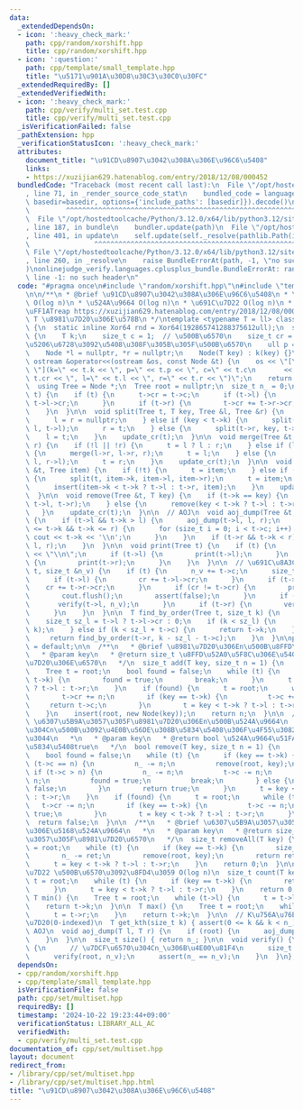 ```yaml
---
data:
  _extendedDependsOn:
  - icon: ':heavy_check_mark:'
    path: cpp/random/xorshift.hpp
    title: cpp/random/xorshift.hpp
  - icon: ':question:'
    path: cpp/template/small_template.hpp
    title: "\u5171\u901A\u30D8\u30C3\u30C0\u30FC"
  _extendedRequiredBy: []
  _extendedVerifiedWith:
  - icon: ':heavy_check_mark:'
    path: cpp/verify/multi_set.test.cpp
    title: cpp/verify/multi_set.test.cpp
  _isVerificationFailed: false
  _pathExtension: hpp
  _verificationStatusIcon: ':heavy_check_mark:'
  attributes:
    document_title: "\u91CD\u8907\u3042\u308A\u306E\u96C6\u5408"
    links:
    - https://xuzijian629.hatenablog.com/entry/2018/12/08/000452
  bundledCode: "Traceback (most recent call last):\n  File \"/opt/hostedtoolcache/Python/3.12.0/x64/lib/python3.12/site-packages/onlinejudge_verify/documentation/build.py\"\
    , line 71, in _render_source_code_stat\n    bundled_code = language.bundle(stat.path,\
    \ basedir=basedir, options={'include_paths': [basedir]}).decode()\n          \
    \         ^^^^^^^^^^^^^^^^^^^^^^^^^^^^^^^^^^^^^^^^^^^^^^^^^^^^^^^^^^^^^^^^^^^^^^^^^^^^^^^^^\n\
    \  File \"/opt/hostedtoolcache/Python/3.12.0/x64/lib/python3.12/site-packages/onlinejudge_verify/languages/cplusplus.py\"\
    , line 187, in bundle\n    bundler.update(path)\n  File \"/opt/hostedtoolcache/Python/3.12.0/x64/lib/python3.12/site-packages/onlinejudge_verify/languages/cplusplus_bundle.py\"\
    , line 401, in update\n    self.update(self._resolve(pathlib.Path(included), included_from=path))\n\
    \                ^^^^^^^^^^^^^^^^^^^^^^^^^^^^^^^^^^^^^^^^^^^^^^^^^^^^^^^^^\n \
    \ File \"/opt/hostedtoolcache/Python/3.12.0/x64/lib/python3.12/site-packages/onlinejudge_verify/languages/cplusplus_bundle.py\"\
    , line 260, in _resolve\n    raise BundleErrorAt(path, -1, \"no such header\"\
    )\nonlinejudge_verify.languages.cplusplus_bundle.BundleErrorAt: random/xorshift.hpp:\
    \ line -1: no such header\n"
  code: "#pragma once\n#include \"random/xorshift.hpp\"\n#include \"template/small_template.hpp\"\
    \n\n/**\n * @brief \u91CD\u8907\u3042\u308A\u306E\u96C6\u5408\n * \u633F\u5165\
    \ O(log n)\n * \u524A\u9664 O(log n)\n * \u691C\u7D22 O(log n)\n * \u5B9F\u88C5\
    \uFF1ATreap https://xuzijian629.hatenablog.com/entry/2018/12/08/000452\n * @tparam\
    \ T \u8981\u7D20\u306E\u578B\n */\ntemplate <typename T = ll> class TreeMultiSet\
    \ {\n  static inline Xor64 rnd = Xor64(192865741288375612ull);\n  struct Node\
    \ {\n    T k;\n    size_t c = 1;  // \u500B\u6570\n    size_t cr = 1; // \u90E8\
    \u5206\u6728\u3092\u5408\u308F\u305B\u305F\u500B\u6570\n    ull p = rnd.get();\n\
    \    Node *l = nullptr, *r = nullptr;\n    Node(T key) : k(key) {}\n  };\n  friend\
    \ ostream &operator<<(ostream &os, const Node &t) {\n    os << \"[\" << &t <<\
    \ \"](k=\" << t.k << \", p=\" << t.p << \", c=\" << t.c\n       << \", cr=\" <<\
    \ t.cr << \", l=\" << t.l << \", r=\" << t.r << \")\";\n    return os;\n  }\n\
    \  using Tree = Node *;\n  Tree root = nullptr;\n  size_t n_ = 0;\n\n  void update_cr(Tree\
    \ t) {\n    if (t) {\n      t->cr = t->c;\n      if (t->l) {\n        t->cr +=\
    \ t->l->cr;\n      }\n      if (t->r) {\n        t->cr += t->r->cr;\n      }\n\
    \    }\n  }\n\n  void split(Tree t, T key, Tree &l, Tree &r) {\n    if (!t) {\n\
    \      l = r = nullptr;\n    } else if (key < t->k) {\n      split(t->l, key,\
    \ l, t->l);\n      r = t;\n    } else {\n      split(t->r, key, t->r, r);\n  \
    \    l = t;\n    }\n    update_cr(t);\n  }\n\n  void merge(Tree &t, Tree l, Tree\
    \ r) {\n    if (!l || !r) {\n      t = l ? l : r;\n    } else if (l->p > r->p)\
    \ {\n      merge(l->r, l->r, r);\n      t = l;\n    } else {\n      merge(r->l,\
    \ l, r->l);\n      t = r;\n    }\n    update_cr(t);\n  }\n\n  void insert(Tree\
    \ &t, Tree item) {\n    if (!t) {\n      t = item;\n    } else if (item->p > t->p)\
    \ {\n      split(t, item->k, item->l, item->r);\n      t = item;\n    } else {\n\
    \      insert(item->k < t->k ? t->l : t->r, item);\n    }\n    update_cr(t);\n\
    \  }\n\n  void remove(Tree &t, T key) {\n    if (t->k == key) {\n      merge(t,\
    \ t->l, t->r);\n    } else {\n      remove(key < t->k ? t->l : t->r, key);\n \
    \   }\n    update_cr(t);\n  }\n\n  // AOJ\n  void aoj_dump(Tree &t, T l, T r)\
    \ {\n    if (t->l && t->k > l) {\n      aoj_dump(t->l, l, r);\n    }\n    if (l\
    \ <= t->k && t->k <= r) {\n      for (size_t i = 0; i < t->c; i++) {\n       \
    \ cout << t->k << '\\n';\n      }\n    }\n    if (t->r && t->k < r) {\n      aoj_dump(t->r,\
    \ l, r);\n    }\n  }\n\n  void print(Tree t) {\n    if (t) {\n      cout << (*t)\
    \ << \"\\n\";\n      if (t->l) {\n        print(t->l);\n      }\n      if (t->r)\
    \ {\n        print(t->r);\n      }\n    }\n  }\n\n  // \u691C\u8A3C\n  void verify(Tree\
    \ t, size_t &n_v) {\n    if (t) {\n      n_v += t->c;\n      size_t cr = t->c;\n\
    \      if (t->l) {\n        cr += t->l->cr;\n      }\n      if (t->r) {\n    \
    \    cr += t->r->cr;\n      }\n      if (cr != t->cr) {\n        print(root);\n\
    \        cout.flush();\n        assert(false);\n      }\n      if (t->l) {\n \
    \       verify(t->l, n_v);\n      }\n      if (t->r) {\n        verify(t->r, n_v);\n\
    \      }\n    }\n  }\n\n  T find_by_order(Tree t, size_t k) {\n    assert(t);\n\
    \    size_t sz_l = t->l ? t->l->cr : 0;\n    if (k < sz_l) {\n      return find_by_order(t->l,\
    \ k);\n    } else if (k < sz_l + t->c) {\n      return t->k;\n    } else {\n \
    \     return find_by_order(t->r, k - sz_l - t->c);\n    }\n  }\n\npublic:\n  TreeMultiSet()\
    \ = default;\n\n  /**\n   * @brief \u8981\u7D20\u306En\u500B\u8FFD\u52A0\n   *\n\
    \   * @param key\n   * @return size_t \u8FFD\u52A0\u5F8C\u306E\u540C\u3058\u8981\
    \u7D20\u306E\u6570\n   */\n  size_t add(T key, size_t n = 1) {\n    n_ += n;\n\
    \    Tree t = root;\n    bool found = false;\n    while (t) {\n      if (key ==\
    \ t->k) {\n        found = true;\n        break;\n      }\n      t = key < t->k\
    \ ? t->l : t->r;\n    }\n    if (found) {\n      t = root;\n      while (t) {\n\
    \        t->cr += n;\n        if (key == t->k) {\n          t->c += n;\n     \
    \     return t->c;\n        }\n        t = key < t->k ? t->l : t->r;\n      }\n\
    \    }\n    insert(root, new Node(key));\n    return n;\n  }\n\n  /**\n   * @brief\
    \ \u6307\u5B9A\u3057\u305F\u8981\u7D20\u306En\u500B\u524A\u9664\n   * \u8981\u7D20\
    \u304Cn\u500B\u3092\u4E0B\u56DE\u308B\u5834\u5408\u306F\u4F55\u3082\u3057\u306A\
    \u3044\n   *\n   * @param key\n   * @return bool \u524A\u9664\u51FA\u6765\u305F\
    \u5834\u5408true\n   */\n  bool remove(T key, size_t n = 1) {\n    Tree t = root;\n\
    \    bool found = false;\n    while (t) {\n      if (key == t->k) {\n        if\
    \ (t->c == n) {\n          n_ -= n;\n          remove(root, key);\n        } else\
    \ if (t->c > n) {\n          n_ -= n;\n          t->c -= n;\n          t->cr -=\
    \ n;\n          found = true;\n          break;\n        } else {\n          return\
    \ false;\n        }\n        return true;\n      }\n      t = key < t->k ? t->l\
    \ : t->r;\n    }\n    if (found) {\n      t = root;\n      while (t) {\n     \
    \   t->cr -= n;\n        if (key == t->k) {\n          t->c -= n;\n          return\
    \ true;\n        }\n        t = key < t->k ? t->l : t->r;\n      }\n    }\n  \
    \  return false;\n  }\n\n  /**\n   * @brief \u6307\u5B9A\u3057\u305F\u8981\u7D20\
    \u306E\u5168\u524A\u9664\n   *\n   * @param key\n   * @return size_t \u524A\u9664\
    \u3057\u305F\u8981\u7D20\u6570\n   */\n  size_t removeAll(T key) {\n    Tree t\
    \ = root;\n    while (t) {\n      if (key == t->k) {\n        size_t ret = t->c;\n\
    \        n_ -= ret;\n        remove(root, key);\n        return ret;\n      }\n\
    \      t = key < t->k ? t->l : t->r;\n    }\n    return 0;\n  }\n\n  // \u691C\
    \u7D22 \u500B\u6570\u3092\u8FD4\u3059 O(log n)\n  size_t count(T key) {\n    Tree\
    \ t = root;\n    while (t) {\n      if (key == t->k) {\n        return t->c;\n\
    \      }\n      t = key < t->k ? t->l : t->r;\n    }\n    return 0;\n  }\n\n \
    \ T min() {\n    Tree t = root;\n    while (t->l) {\n      t = t->l;\n    }\n\
    \    return t->k;\n  }\n\n  T max() {\n    Tree t = root;\n    while (t->r) {\n\
    \      t = t->r;\n    }\n    return t->k;\n  }\n\n  // K\u756A\u76EE\u306E\u8981\
    \u7D20(0-indexed)\n  T get_kth(size_t k) { assert(0 <= k && k < n_); }\n\n  //\
    \ AOJ\n  void aoj_dump(T l, T r) {\n    if (root) {\n      aoj_dump(root, l, r);\n\
    \    }\n  }\n\n  size_t size() { return n_; }\n\n  void verify() {\n    if (root)\
    \ {\n      // \u7DCF\u6570\u304Cn_\u306B\u4E00\u81F4\n      size_t n_v = 0;\n\
    \      verify(root, n_v);\n      assert(n_ == n_v);\n    }\n  }\n};\n"
  dependsOn:
  - cpp/random/xorshift.hpp
  - cpp/template/small_template.hpp
  isVerificationFile: false
  path: cpp/set/multiset.hpp
  requiredBy: []
  timestamp: '2024-10-22 19:23:44+09:00'
  verificationStatus: LIBRARY_ALL_AC
  verifiedWith:
  - cpp/verify/multi_set.test.cpp
documentation_of: cpp/set/multiset.hpp
layout: document
redirect_from:
- /library/cpp/set/multiset.hpp
- /library/cpp/set/multiset.hpp.html
title: "\u91CD\u8907\u3042\u308A\u306E\u96C6\u5408"
---
```

